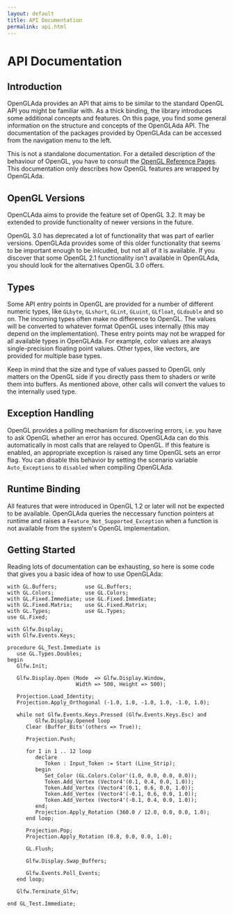 ```yaml
---
layout: default
title: API Documentation
permalink: api.html
---
```


# API Documentation

## Introduction

OpenGLAda provides an API that aims to be similar to the standard OpenGL API you
might be familiar with. As a thick binding, the library introduces some additional
concepts and features. On this page, you find some general information on the structure
and concepts of the OpenGLAda API. The documentation of the packages
provided by OpenGLAda can be accessed from the navigation menu to the left.

This is not a standalone documentation. For a detailed description of the behaviour of
OpenGL, you have to consult the
[OpenGL Reference Pages](http://www.opengl.org/sdk/docs/man/). This documentation only
describes how OpenGL features are wrapped by OpenGLAda.

## OpenGL Versions

OpenCLAda aims to provide the feature set of OpenGL 3.2. It may be extended to provide
functionality of newer versions in the future.

OpenGL 3.0 has deprecated a lot of functionality that was part of earlier versions.
OpenGLAda provides some of this older functionality that seems to be important enough
to be inlcuded, but not all of it is available. If you discover that some
OpenGL 2.1 functionality isn't available in OpenGLAda, you should look for the
alternatives OpenGL 3.0 offers.

## Types

Some API entry points in OpenGL are provided for a number of different numeric types, like
`GLbyte`, `GLshort`, `GLint`, `GLuint`, `GLfloat`, `GLdouble` and so on. The incoming
types often make no difference to OpenGL. The values will be converted to whatever
format OpenGL uses internally (this may depend on the implementation). These entry
points may not be wrapped for all available types in OpenGLAda. For example, color
values are always single-precision floating point values. Other types, like vectors, are
provided for multiple base types.

Keep in mind that the size and type of values passed to OpenGL only matters on the
OpenGL side if you directly pass them to shaders or write them into buffers. As mentioned
above, other calls will convert the values to the internally used type.

## Exception Handling

OpenGL provides a polling mechanism for discovering errors, i.e. you have to ask OpenGL
whether an error has occured. OpenGLAda can do this automatically in most calls that are
relayed to OpenGL. If this feature is enabled, an appropriate exception is raised any time
OpenGL sets an error flag. You can disable this behavior by setting the scenario variable
`Auto_Exceptions` to `disabled` when compiling OpenGLAda.

## Runtime Binding

All features that were introduced in OpenGL 1.2 or later will not be expected to be
available. OpenGLAda queries the neccessary function pointers at runtime and raises a
`Feature_Not_Supported_Exception` when a function is not available from the system's
OpenGL implementation.

## Getting Started

Reading lots of documentation can be exhausting, so here is some code that gives you a
basic idea of how to use OpenGLAda:

<?prettify lang=ada?>

    with GL.Buffers;         use GL.Buffers;
    with GL.Colors;          use GL.Colors;
    with GL.Fixed.Immediate; use GL.Fixed.Immediate;
    with GL.Fixed.Matrix;    use GL.Fixed.Matrix;
    with GL.Types;           use GL.Types;
    use GL.Fixed;

    with Glfw.Display;
    with Glfw.Events.Keys;

    procedure GL_Test.Immediate is
       use GL.Types.Doubles;
    begin
       Glfw.Init;

       Glfw.Display.Open (Mode  => Glfw.Display.Window,
                          Width => 500, Height => 500);

       Projection.Load_Identity;
       Projection.Apply_Orthogonal (-1.0, 1.0, -1.0, 1.0, -1.0, 1.0);

       while not Glfw.Events.Keys.Pressed (Glfw.Events.Keys.Esc) and
             Glfw.Display.Opened loop
          Clear (Buffer_Bits'(others => True));

          Projection.Push;

          for I in 1 .. 12 loop
             declare
                Token : Input_Token := Start (Line_Strip);
             begin
                Set_Color (GL.Colors.Color'(1.0, 0.0, 0.0, 0.0));
                Token.Add_Vertex (Vector4'(0.1, 0.4, 0.0, 1.0));
                Token.Add_Vertex (Vector4'(0.1, 0.6, 0.0, 1.0));
                Token.Add_Vertex (Vector4'(-0.1, 0.6, 0.0, 1.0));
                Token.Add_Vertex (Vector4'(-0.1, 0.4, 0.0, 1.0));
             end;
             Projection.Apply_Rotation (360.0 / 12.0, 0.0, 0.0, 1.0);
          end loop;

          Projection.Pop;
          Projection.Apply_Rotation (0.8, 0.0, 0.0, 1.0);

          GL.Flush;

          Glfw.Display.Swap_Buffers;

          Glfw.Events.Poll_Events;
       end loop;

       Glfw.Terminate_Glfw;

    end GL_Test.Immediate;